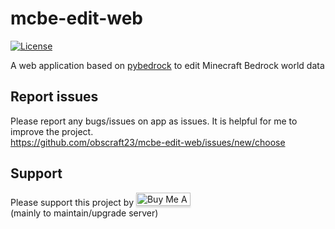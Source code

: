 # mcbe-edit-web
[![License](https://img.shields.io/badge/license-MIT-blue.svg?label=License&style=flat-square)](LICENSE)

A web application based on [pybedrock](https://github.com/obscraft23/pybedrock) to edit Minecraft Bedrock world data

## Report issues
Please report any bugs/issues on app as issues. It is helpful for me to improve the project.</br>
https://github.com/obscraft23/mcbe-edit-web/issues/new/choose

## Support
Please support this project by
<a href="https://www.buymeacoffee.com/obscraft23" target="_blank"><img src="https://www.buymeacoffee.com/assets/img/custom_images/orange_img.png" alt="Buy Me A Coffee" style="height: 21px !important;width: 87px !important;box-shadow: 0px 3px 2px 0px rgba(190, 190, 190, 0.5) !important;-webkit-box-shadow: 0px 3px 2px 0px rgba(190, 190, 190, 0.5) !important;" ></a></br>
(mainly to maintain/upgrade server)
